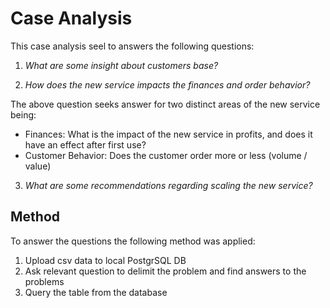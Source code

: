 # Case Analysis

This case analysis seel to answers the following questions:

1. *What are some insight about customers base?*
   
2. *How does the new service impacts the finances and order behavior?*

The above question seeks answer for two distinct areas of the new service being:
- Finances: What is the impact of the new service in profits, and does it have an effect after first use? 
- Customer Behavior: Does the customer order more or less (volume / value)

3. *What are some recommendations regarding scaling the new service?*


##  Method

To answer the questions the following method was applied:
1. Upload csv data to local PostgrSQL DB
2. Ask relevant question to delimit the problem and find answers to the problems 
3. Query the table from the database